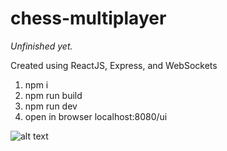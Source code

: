 # chess-multiplayer
_Unfinished yet._

Created using ReactJS, Express, and WebSockets

1. npm i
2. npm run build
3. npm run dev
4. open in browser localhost:8080/ui

![alt text](http://i.piccy.info/i9/7b1a5ff9f2a68bcbe2e0dd7b2235959c/1479258256/27002/1090198/qweqweqwe.png)
